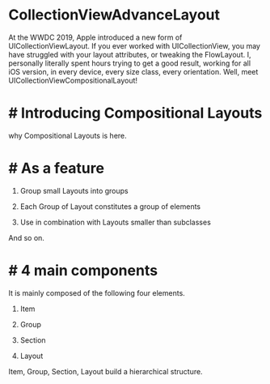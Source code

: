 # CollectionViewAdvanceLayout
At the WWDC 2019, Apple introduced a new form of UICollectionViewLayout. If you ever worked with UICollectionView, you may have struggled with your layout attributes, or tweaking the FlowLayout. I, personally literally spent hours trying to get a good result, working for all iOS version, in every device, every size class, every orientation.  Well, meet UICollectionViewCompositionalLayout!

# # Introducing Compositional Layouts
why Compositional Layouts is here.

# # As a feature

1. Group small Layouts into groups

2. Each Group of Layout constitutes a group of elements

3. Use in combination with Layouts smaller than subclasses

And so on.

# # 4 main components

It is mainly composed of the following four elements.

1. Item

2. Group

3. Section

4. Layout

Item, Group, Section, Layout build a hierarchical structure.
